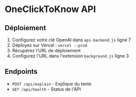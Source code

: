 # OneClickToKnow API

## Déploiement

1. Configurez votre clé OpenAI dans `api-backend.js` ligne 7
2. Déployez sur Vercel : `vercel --prod`
3. Récupérez l'URL de déploiement
4. Configurez l'URL dans l'extension `background.js` ligne 3

## Endpoints

- `POST /api/explain` - Explique du texte
- `GET /api/health` - Status de l'API
